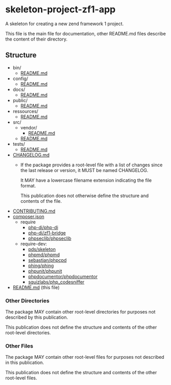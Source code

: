 # skeleton-project-zf1-app
A skeleton for creating a new zend framework 1 project.

This file is the main file for documentation, other README.md files describe the content of their directory.

## Structure

* bin/
  * [README.md](bin/README.md)
* config/
  * [README.md](config/README.md)
* docs/
  * [README.md](docs/README.md)
* public/
  * [README.md](public/README.md)
* ressources/    
  * [README.md](ressources/README.md)  
* src/
  * vendor/
    * [README.md](src/vendor/README.md)
  * [README.md](src/README.md)
* tests/  
  * [README.md](tests/README.md)
* [CHANGELOG.md](CHANGELOG.md)
  * If the package provides a root-level file with a list of changes since the last release or version, it MUST be named CHANGELOG.
    
    It MAY have a lowercase filename extension indicating the file format.
    
    This publication does not otherwise define the structure and contents of the file.
* [CONTRIBUTING.md](CONTRIBUTING.md)    
* [composer.json]() 
  * require
    * [php-di/php-di](https://github.com/php-di/php-di)
    * [php-di/zf1-bridge](https://github.com/php-di/zf1-bridge)
    * [phpseclib/phpseclib](https://github.com/phpseclib/phpseclib)
  * require-dev:
    * [pds/skeleton](https://github.com/php-pds/skeleton)
    * [phpmd/phpmd](https://github.com/phpmd/phpmd)
    * [sebastian/phpcpd](https://github.com/sebastian/phpcpd)
    * [phing/phing](https://github.com/phing/phing)
    * [phpunit/phpunit](https://github.com/phpunit/phpunit)
    * [phpdocumentor/phpdocumentor](https://github.com/phpdocumentor/phpdocumentor)
    * [squizlabs/php_codesniffer](https://github.com/squizlabs/php_codesniffer)
* [README.md]() (this file)

### Other Directories
The package MAY contain other root-level directories for purposes not described by this publication.

This publication does not define the structure and contents of the other root-level directories.

### Other Files
The package MAY contain other root-level files for purposes not described in this publication.

This publication does not define the structure and contents of the other root-level files.
